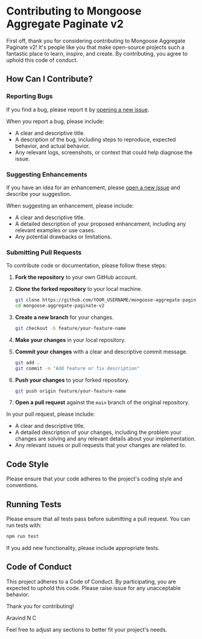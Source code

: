 # Contributing to Mongoose Aggregate Paginate v2

First off, thank you for considering contributing to Mongoose Aggregate Paginate v2! It's people like you that make open-source projects such a fantastic place to learn, inspire, and create. By contributing, you agree to uphold this code of conduct.

## How Can I Contribute?

### Reporting Bugs

If you find a bug, please report it by [opening a new issue](https://github.com/aravindnc/mongoose-aggregate-paginate-v2/issues).

When you report a bug, please include:
- A clear and descriptive title.
- A description of the bug, including steps to reproduce, expected behavior, and actual behavior.
- Any relevant logs, screenshots, or context that could help diagnose the issue.

### Suggesting Enhancements

If you have an idea for an enhancement, please [open a new issue](https://github.com/aravindnc/mongoose-aggregate-paginate-v2/issues) and describe your suggestion.

When suggesting an enhancement, please include:
- A clear and descriptive title.
- A detailed description of your proposed enhancement, including any relevant examples or use cases.
- Any potential drawbacks or limitations.

### Submitting Pull Requests

To contribute code or documentation, please follow these steps:

1. **Fork the repository** to your own GitHub account.

2. **Clone the forked repository** to your local machine.

    ```sh
    git clone https://github.com/YOUR_USERNAME/mongoose-aggregate-paginate-v2.git
    cd mongoose-aggregate-paginate-v2
    ```

3. **Create a new branch** for your changes.

    ```sh
    git checkout -b feature/your-feature-name
    ```

4. **Make your changes** in your local repository.

5. **Commit your changes** with a clear and descriptive commit message.

    ```sh
    git add .
    git commit -m "Add feature or fix description"
    ```

6. **Push your changes** to your forked repository.

    ```sh
    git push origin feature/your-feature-name
    ```

7. **Open a pull request** against the `main` branch of the original repository.

In your pull request, please include:
- A clear and descriptive title.
- A detailed description of your changes, including the problem your changes are solving and any relevant details about your implementation.
- Any relevant issues or pull requests that your changes are related to.

## Code Style

Please ensure that your code adheres to the project's coding style and conventions.

## Running Tests
Please ensure that all tests pass before submitting a pull request. You can run tests with:

```sh
npm run test
```

If you add new functionality, please include appropriate tests.

## Code of Conduct
This project adheres to a Code of Conduct. By participating, you are expected to uphold this code. Please raise issue for any unacceptable behavior.

Thank you for contributing!

Aravind N C

Feel free to adjust any sections to better fit your project's needs.
